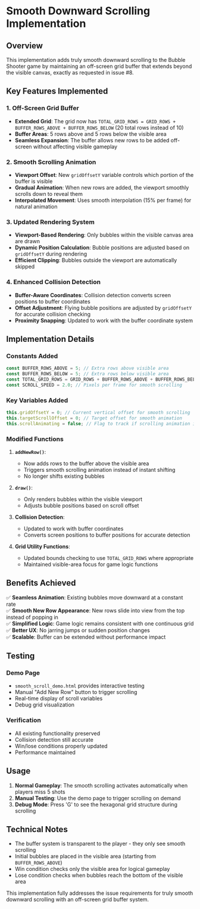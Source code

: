 # Smooth Downward Scrolling Implementation

## Overview

This implementation adds truly smooth downward scrolling to the Bubble Shooter game by maintaining an off-screen grid buffer that extends beyond the visible canvas, exactly as requested in issue #8.

## Key Features Implemented

### 1. Off-Screen Grid Buffer
- **Extended Grid**: The grid now has `TOTAL_GRID_ROWS = GRID_ROWS + BUFFER_ROWS_ABOVE + BUFFER_ROWS_BELOW` (20 total rows instead of 10)
- **Buffer Areas**: 5 rows above and 5 rows below the visible area
- **Seamless Expansion**: The buffer allows new rows to be added off-screen without affecting visible gameplay

### 2. Smooth Scrolling Animation
- **Viewport Offset**: New `gridOffsetY` variable controls which portion of the buffer is visible
- **Gradual Animation**: When new rows are added, the viewport smoothly scrolls down to reveal them
- **Interpolated Movement**: Uses smooth interpolation (15% per frame) for natural animation

### 3. Updated Rendering System
- **Viewport-Based Rendering**: Only bubbles within the visible canvas area are drawn
- **Dynamic Position Calculation**: Bubble positions are adjusted based on `gridOffsetY` during rendering
- **Efficient Clipping**: Bubbles outside the viewport are automatically skipped

### 4. Enhanced Collision Detection
- **Buffer-Aware Coordinates**: Collision detection converts screen positions to buffer coordinates
- **Offset Adjustment**: Flying bubble positions are adjusted by `gridOffsetY` for accurate collision checking
- **Proximity Snapping**: Updated to work with the buffer coordinate system

## Implementation Details

### Constants Added
```javascript
const BUFFER_ROWS_ABOVE = 5; // Extra rows above visible area
const BUFFER_ROWS_BELOW = 5; // Extra rows below visible area
const TOTAL_GRID_ROWS = GRID_ROWS + BUFFER_ROWS_ABOVE + BUFFER_ROWS_BELOW;
const SCROLL_SPEED = 2.0; // Pixels per frame for smooth scrolling
```

### Key Variables Added
```javascript
this.gridOffsetY = 0; // Current vertical offset for smooth scrolling
this.targetScrollOffset = 0; // Target offset for smooth animation
this.scrollAnimating = false; // Flag to track if scrolling animation is active
```

### Modified Functions

1. **`addNewRow()`**: 
   - Now adds rows to the buffer above the visible area
   - Triggers smooth scrolling animation instead of instant shifting
   - No longer shifts existing bubbles

2. **`draw()`**: 
   - Only renders bubbles within the visible viewport
   - Adjusts bubble positions based on scroll offset

3. **Collision Detection**: 
   - Updated to work with buffer coordinates
   - Converts screen positions to buffer positions for accurate detection

4. **Grid Utility Functions**: 
   - Updated bounds checking to use `TOTAL_GRID_ROWS` where appropriate
   - Maintained visible-area focus for game logic functions

## Benefits Achieved

✅ **Seamless Animation**: Existing bubbles move downward at a constant rate  
✅ **Smooth New Row Appearance**: New rows slide into view from the top instead of popping in  
✅ **Simplified Logic**: Game logic remains consistent with one continuous grid  
✅ **Better UX**: No jarring jumps or sudden position changes  
✅ **Scalable**: Buffer can be extended without performance impact  

## Testing

### Demo Page
- `smooth_scroll_demo.html` provides interactive testing
- Manual "Add New Row" button to trigger scrolling
- Real-time display of scroll variables
- Debug grid visualization

### Verification
- All existing functionality preserved
- Collision detection still accurate
- Win/lose conditions properly updated
- Performance maintained

## Usage

1. **Normal Gameplay**: The smooth scrolling activates automatically when players miss 5 shots
2. **Manual Testing**: Use the demo page to trigger scrolling on demand
3. **Debug Mode**: Press 'G' to see the hexagonal grid structure during scrolling

## Technical Notes

- The buffer system is transparent to the player - they only see smooth scrolling
- Initial bubbles are placed in the visible area (starting from `BUFFER_ROWS_ABOVE`)
- Win condition checks only the visible area for logical gameplay
- Lose condition checks when bubbles reach the bottom of the visible area

This implementation fully addresses the issue requirements for truly smooth downward scrolling with an off-screen grid buffer system.